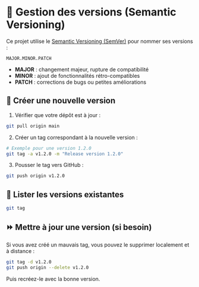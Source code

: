 # 📌 Gestion des versions (Semantic Versioning)

Ce projet utilise le [Semantic Versioning
(SemVer)](https://semver.org/lang/fr/) pour nommer ses versions :

    MAJOR.MINOR.PATCH

-   **MAJOR** : changement majeur, rupture de compatibilité
-   **MINOR** : ajout de fonctionnalités rétro-compatibles
-   **PATCH** : corrections de bugs ou petites améliorations

## 🔖 Créer une nouvelle version

1.  Vérifier que votre dépôt est à jour :

``` bash
git pull origin main
```

2.  Créer un tag correspondant à la nouvelle version :

``` bash
# Exemple pour une version 1.2.0
git tag -a v1.2.0 -m "Release version 1.2.0"
```

3.  Pousser le tag vers GitHub :

``` bash
git push origin v1.2.0
```

## 📜 Lister les versions existantes

``` bash
git tag
```

## ⏩ Mettre à jour une version (si besoin)

Si vous avez créé un mauvais tag, vous pouvez le supprimer localement et
à distance :

``` bash
git tag -d v1.2.0
git push origin --delete v1.2.0
```

Puis recréez-le avec la bonne version.
